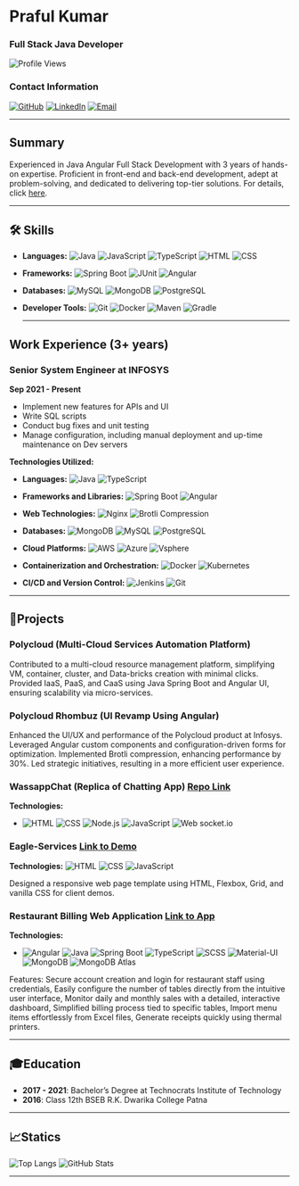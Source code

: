 # Praful Kumar

### Full Stack Java Developer

![Profile Views](https://komarev.com/ghpvc/?username=praful-kumar&color=green)

### Contact Information

[![GitHub](https://img.shields.io/badge/GitHub-praful--kumar-black?style=for-the-badge&logo=github)](https://github.com/praful-kumar)
[![LinkedIn](https://img.shields.io/badge/LinkedIn-praful--kr-blue?style=for-the-badge&logo=linkedin)](https://www.linkedin.com/in/praful-kr/)
[![Email](https://img.shields.io/badge/Email-praful321997%40gmail.com-red?style=for-the-badge&logo=gmail)](mailto:praful321997@gmail.com)

---

## Summary

Experienced in Java Angular Full Stack Development with 3 years of hands-on expertise. Proficient in front-end and back-end development, adept at problem-solving, and dedicated to delivering top-tier solutions. For details, click [here](#).

---

## 🛠️ Skills

- **Languages:** 
  ![Java](https://img.shields.io/badge/-Java-black?style=flat-square&logo=java) 
  ![JavaScript](https://img.shields.io/badge/-JavaScript-black?style=flat-square&logo=javascript) 
  ![TypeScript](https://img.shields.io/badge/-TypeScript-black?style=flat-square&logo=typescript) 
  ![HTML](https://img.shields.io/badge/-HTML-black?style=flat-square&logo=html5) 
  ![CSS](https://img.shields.io/badge/-CSS-black?style=flat-square&logo=css3)
  
- **Frameworks:** 
  ![Spring Boot](https://img.shields.io/badge/-Spring%20Boot-black?style=flat-square&logo=spring) 
  ![JUnit](https://img.shields.io/badge/-JUnit-black?style=flat-square&logo=junit) 
  ![Angular](https://img.shields.io/badge/-Angular-black?style=flat-square&logo=angular)
  
- **Databases:** 
  ![MySQL](https://img.shields.io/badge/-MySQL-black?style=flat-square&logo=mysql) 
  ![MongoDB](https://img.shields.io/badge/-MongoDB-black?style=flat-square&logo=mongodb) 
  ![PostgreSQL](https://img.shields.io/badge/-PostgreSQL-black?style=flat-square&logo=postgresql)
  
- **Developer Tools:** 
  ![Git](https://img.shields.io/badge/-Git-black?style=flat-square&logo=git) 
  ![Docker](https://img.shields.io/badge/-Docker-black?style=flat-square&logo=docker) 
  ![Maven](https://img.shields.io/badge/-Maven-black?style=flat-square&logo=apache-maven) 
  ![Gradle](https://img.shields.io/badge/-Gradle-black?style=flat-square&logo=gradle)


  ---


## Work Experience (3+ years)

### Senior System Engineer at INFOSYS
**Sep 2021 - Present**

- Implement new features for APIs and UI
- Write SQL scripts
- Conduct bug fixes and unit testing
- Manage configuration, including manual deployment and up-time maintenance on Dev servers

**Technologies Utilized:**
- **Languages:**
  ![Java](https://img.shields.io/badge/-Java-black?style=flat-square&logo=java)
  ![TypeScript](https://img.shields.io/badge/-TypeScript-black?style=flat-square&logo=typescript)

- **Frameworks and Libraries:**
  ![Spring Boot](https://img.shields.io/badge/-Spring%20Boot-black?style=flat-square&logo=spring)
  ![Angular](https://img.shields.io/badge/-Angular-black?style=flat-square&logo=angular)

- **Web Technologies:**
  ![Nginx](https://img.shields.io/badge/-Nginx-black?style=flat-square&logo=nginx)
  ![Brotli Compression](https://img.shields.io/badge/-Brotli%20Compression-black?style=flat-square&logo=nginx)

- **Databases:**
  ![MongoDB](https://img.shields.io/badge/-MongoDB-black?style=flat-square&logo=mongodb)
  ![MySQL](https://img.shields.io/badge/-MySQL-black?style=flat-square&logo=mysql)
  ![PostgreSQL](https://img.shields.io/badge/-PostgreSQL-black?style=flat-square&logo=postgresql)

- **Cloud Platforms:**
  ![AWS](https://img.shields.io/badge/-AWS-black?style=flat-square&logo=amazonwebservices)
  ![Azure](https://img.shields.io/badge/-Azure-black?style=flat-square&logo=microsoft-azure)
  ![Vsphere](https://img.shields.io/badge/-Vsphere-black?style=flat-square&logo=vmware)

- **Containerization and Orchestration:**
  ![Docker](https://img.shields.io/badge/-Docker-black?style=flat-square&logo=docker)
  ![Kubernetes](https://img.shields.io/badge/-Kubernetes-black?style=flat-square&logo=kubernetes)

- **CI/CD and Version Control:**
  ![Jenkins](https://img.shields.io/badge/-Jenkins-black?style=flat-square&logo=jenkins)
  ![Git](https://img.shields.io/badge/-Git-black?style=flat-square&logo=git)

---

## 🌟Projects

### Polycloud (Multi-Cloud Services Automation Platform)
Contributed to a multi-cloud resource management platform, simplifying VM, container, cluster, and Data-bricks creation with minimal clicks. Provided IaaS, PaaS, and CaaS using Java Spring Boot and Angular UI, ensuring scalability via micro-services.

### Polycloud Rhombuz (UI Revamp Using Angular)
Enhanced the UI/UX and performance of the Polycloud product at Infosys. Leveraged Angular custom components and configuration-driven forms for optimization. Implemented Brotli compression, enhancing performance by 30%. Led strategic initiatives, resulting in a more efficient user experience.


### WassappChat (Replica of Chatting App)  [Repo Link](https://github.com/praful-kumar/wassappchat)

**Technologies:**
- ![HTML](https://img.shields.io/badge/-HTML-black?style=flat-square&logo=html5)
 ![CSS](https://img.shields.io/badge/-CSS-black?style=flat-square&logo=css3)
 ![Node.js](https://img.shields.io/badge/-Node.js-black?style=flat-square&logo=node.js)
 ![JavaScript](https://img.shields.io/badge/-JavaScript-black?style=flat-square&logo=javascript)
 ![Web socket.io](https://img.shields.io/badge/-Web%20socket.io-black?style=flat-square&logo=socket.io)

### Eagle-Services  [Link to Demo](https://praful-kumar.github.io/Eagle-services/)

**Technologies:**
 ![HTML](https://img.shields.io/badge/-HTML-black?style=flat-square&logo=html5)
 ![CSS](https://img.shields.io/badge/-CSS-black?style=flat-square&logo=css3)
 ![JavaScript](https://img.shields.io/badge/-JavaScript-black?style=flat-square&logo=javascript)

Designed a responsive web page template using HTML, Flexbox, Grid, and vanilla CSS for client demos.

### Restaurant Billing Web Application  [Link to App](https://resturant-billing-application.vercel.app/login)

**Technologies:**
- ![Angular](https://img.shields.io/badge/-Angular-black?style=flat-square&logo=angular)
 ![Java](https://img.shields.io/badge/-Java-black?style=flat-square&logo=java)
 ![Spring Boot](https://img.shields.io/badge/-Spring%20Boot-black?style=flat-square&logo=spring)
 ![TypeScript](https://img.shields.io/badge/-TypeScript-black?style=flat-square&logo=typescript)
 ![SCSS](https://img.shields.io/badge/-SCSS-black?style=flat-square&logo=sass)
 ![Material-UI](https://img.shields.io/badge/-Material--UI-black?style=flat-square&logo=material-ui)
 ![MongoDB](https://img.shields.io/badge/-MongoDB-black?style=flat-square&logo=mongodb)
 ![MongoDB Atlas](https://img.shields.io/badge/-MongoDB%20Atlas-black?style=flat-square&logo=mongodb)

Features: Secure account creation and login for restaurant staff using credentials, Easily configure the number of tables directly from the intuitive user interface, Monitor daily and monthly sales with a detailed, interactive dashboard, Simplified billing process tied to specific tables, Import menu items effortlessly from Excel files, Generate receipts quickly using thermal printers.

---


## 🎓Education

- **2017 - 2021**: Bachelor’s Degree at Technocrats Institute of Technology
- **2016**: Class 12th BSEB R.K. Dwarika College Patna


---
## 📈Statics

![Top Langs](https://github-readme-stats.vercel.app/api/top-langs/?username=praful-kumar&layout=compact&theme=tokyonight)
![GitHub Stats](https://github-readme-stats.vercel.app/api?username=praful-kumar&show_icons=true&theme=tokyonight)

---
